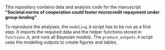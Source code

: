 This repository contains data and analysis code for the manuscript **"Societal norms of cooperation could foster microcredit repayment under group lending"**.

To reproduce the analyses, the `modeling.R` script has to be run as a first step. It imports the required data and the helper functions stored in `functions.R`, and runs all Bayesian models. 
The `produce_outputs.R` script uses the modeling outputs to create figures and tables.
